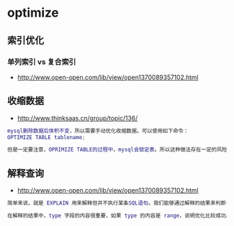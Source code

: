 # optimize

## 索引优化

### 单列索引 vs 复合索引

- http://www.open-open.com/lib/view/open1370089357102.html

## 收缩数据

- http://www.thinksaas.cn/group/topic/136/

```m
mysql删除数据后体积不变，所以需要手动优化收缩数据。可以使用如下命令：
OPTIMIZE TABLE tablename;

但是一定要注意，OPRIMIZE TABLE的过程中，mysql会锁定表。所以这种做法存在一定的风险，当表比较大的时候该方法耗时较长，也就意味着将比较长时间锁定表，这对于数据库读写是极为不利的。
```

## 解释查询

- http://www.open-open.com/lib/view/open1370089357102.html

```m
简单来说，就是 EXPLAIN 用来解释但并不执行某条SQL语句。我们能够通过解释的结果来判断该条SQL语句是否高效，数据库是否还能继续优化。

在解释的结果中，type 字段的内容很重要，如果 type 的内容是 range，说明优化比较成功。如果 type 为 index，说明该查询首先会查询索引表，然后再检索实际的数据，实际上也是全表扫描，只不过是先扫描有序的索引表，所以会比全表扫描快一些，但是还可以进一步优化。如果 type 为 all，会进行全表扫描，优化失败。
```
